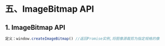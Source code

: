 # 五、ImageBitmap API

## 1. ImageBitmap API

```javascript
定义：window.createImageBitmap() //返回Promise实例,将图像源裁剪为指定规格的像素矩阵
```
